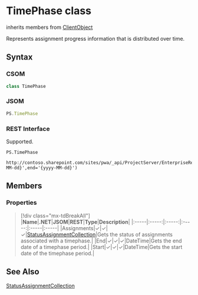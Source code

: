 [comment]: # (Name:TimePhase)
[comment]: # (Name:Microsoft.ProjectServer.TimePhase)
[comment]: # (Type:class)
[comment]: # (Status:Verified)

# <a name="name"></a>TimePhase class

inherits members from [ClientObject](https://msdn.microsoft.com/en-us/library/microsoft.sharepoint.client.clientobject.aspx)<br/>

<a name="description"></a>Represents assignment progress information that is distributed over time.

## <a name="syntax"></a>Syntax

### CSOM

```cs
class TimePhase 
```
### JSOM

```javascript
PS.TimePhase
```
### REST Interface

Supported.

```
PS.TimePhase

http://contoso.sharepoint.com/sites/pwa/_api/ProjectServer/EnterpriseResources('{resourceid}')/Assignments/GetTimePhaseByUrl(start='{yyyy-MM-dd}',end='{yyyy-MM-dd}')
```

## <a name="members"></a>Members

### <a name="properties"></a>Properties
> [!div class="mx-tdBreakAll"]
|**Name**|**.NET**|**JSOM**|**REST**|**Type**|**Description**|
|:-----|:-----:|:-----:|:-----:|:-----|:-----|
|<a name="Assignments"></a>Assignments|&#x2713;|&#x2713;|&#x2713;|[StatusAssignmentCollection](StatusAssignmentCollection.md)|Gets the status of assignments associated with a timephase.|
|<a name="End"></a>End|&#x2713;|&#x2713;|&#x2713;|DateTime|Gets the end date of a timephase period.|
|<a name="Start"></a>Start|&#x2713;|&#x2713;|&#x2713;|DateTime|Gets the start date of the timephase period.|

## <a name="seeAlso"></a>See Also

[StatusAssignmentCollection](StatusAssignmentCollection.md)<br/>
